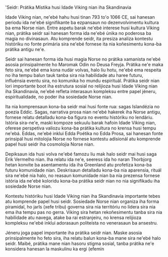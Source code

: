 'Seidr: Prátika Místika husi Idade Viking nian iha Skandinavia

Idade Viking nian, ne'ebé hahu husi tinan 793 to'o 1066 CE, sai hanesan periodu ida ne'ebé signifikante ba ezpansaun no dezenvolvimentu kultura ba ema Norse nian. Entre aspetu barak ne'ebé interese husi kultura Viking nian, prátika seidr sai hanesan forma ida ne'ebé únika no poderosa ba magia no divinasaun. Atu komprende seidr, ita presiza analiza kontestu históriku no fonte primária sira ne'ebé fornese ita nia koñesimentu kona-ba prátika antigu ne'e.

Seidr sai hanesan forma ida husi magia Norse no prátika xamanista ne'ebé asosia prinsipalmente ho Maromak Odin no Deusa Freyja. Prátika ne'e maka feto sira, ne'ebé ema kona nudár volvas, halo liu hotu, ne'ebé ema respeita no iha tempu balun tauk tanba sira nia habilidade atu haree futuru, influénsia eventu sira, no komunika ho mundu espirituál. Prátika seidr nian lori importante boot iha estrutura sosial no relijioza husi Idade Viking nian iha Skandinavia, ne'ebé refleta interasaun kompleksu entre papel jéneru, espiritualidade, no poder iha sosiedade Norse nian.

Ita nia komprensaun kona-ba seidr mai husi fonte rua: sagas Islandézia no poezia Eddic. Sagas, narrativa prosa nian ne'ebé hakerek iha Norse antigu, fornese relatu detalladu kona-ba figura no eventu históriku no lendáriu. Istória sira-ne'e, maski kompoze sekuulu barak hafoin Idade Viking nian, oferese perspetiva valiozu kona-ba prátika kultura no krensa husi tempu ne'ebá. Eddas, ne'ebé inklui Edda Poétika no Edda Prosa, sai hanesan fonte prinsipál husi mitolojia Norse no fornese kontestu adisionál atu komprende papel husi seidr iha cosmolojia Norse nian.

Depiksaun ida husi volva ne'ebé famozu liu mak halo seidr mai husi saga Erik Vermelho nian. Iha relatu ida ne'e, seeress ida ho naran Thorbjorg hetan konvite ba asentamentu ida iha Greenland atu profetiza kona-ba futuru komunidade nian. Deskrisaun detalladu kona-ba nia aparensia, rituál sira ne'ebé nia halo, no reasaun komunidade nian ba nia prezensa fornese istória ida ne'ebé koloridu kona-ba prátika seidr nian no nia signifikadu iha sosiedade Norse nian.

Kontestu históriku husi Idade Viking nian iha Skandinavia importante tebes atu komprende papel husi seidr. Sosiedade Norse nian organiza iha forma piramidal, ho jarls (xefe tribu) governa sira nia territóriu no lidera sira nia ema iha tempu pas no gerra. Viking sira hetan rekoñesimentu tanba sira nia habilidade atu navega, atake ba rai estranjeiru, no krensa relijioza kompleksu ne'ebé inklui adorasaun politeísta no venerasaun ba ansestru.

Jéneru joga papel importante iha prátika seidr nian. Maske asosia prinsipalmente ho feto sira, iha relatu balun kona-ba mane sira ne'ebé halo seidr. Maibé, prátika mane nian hasoru stigma sosial, tanba prátika ne'e konsidera hanesan la maskulinu ka ergi (efemin